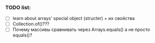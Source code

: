 
### TODO list:

- [ ] learn about arrays' special object (structer) + их свойства 
- [ ] Collection.of()???
- [ ] Почему массивы сравнивать через Arrays.equals() а не просто equals()?
